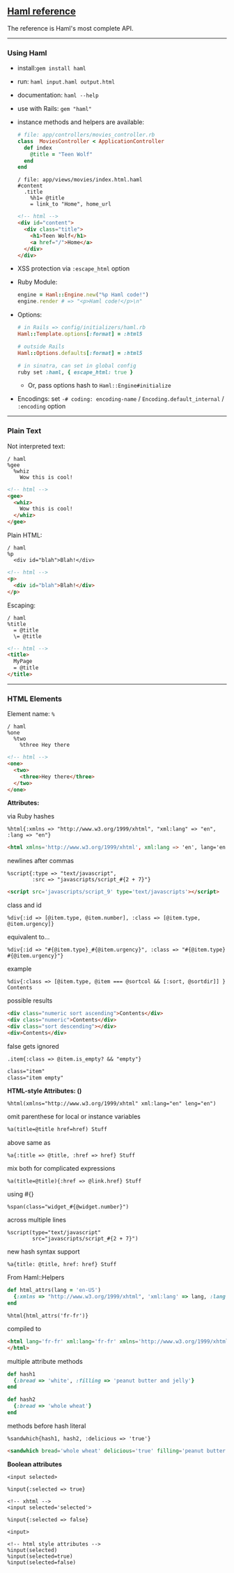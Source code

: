 ## [Haml reference](http://haml.info/docs/yardoc/file.REFERENCE.html)

The reference is Haml's most complete API.

---

### Using Haml

- install:`gem install haml`
- run: `haml input.haml output.html`
- documentation: `haml --help`
- use with Rails: `gem "haml"`
- instance methods and helpers are available:
  ```ruby
  # file: app/controllers/movies_controller.rb
  class  MoviesController < ApplicationController
    def index
      @title = "Teen Wolf"
    end
  end
  ```

  ```haml
  / file: app/views/movies/index.html.haml
  #content
    .title
      %h1= @title
      = link_to "Home", home_url
  ```

  ```html
  <!-- html -->
  <div id="content">
    <div class="title">
      <h1>Teen Wolf</h1>
      <a href="/">Home</a>
    </div>
  </div>
  ```
- XSS protection via `:escape_html` option
- Ruby Module:
  ```ruby
  engine = Haml::Engine.new("%p Haml code!")
  engine.render # => "<p>Haml code!</p>\n"
  ```
- Options:
  ```ruby
  # in Rails => config/initializers/haml.rb
  Haml::Template.options[:format] = :html5
  ```

  ```ruby
  # outside Rails
  Haml::Options.defaults[:format] = :html5
  ```

  ```ruby
  # in sinatra, can set in global config
  ruby set :haml, { escape_html: true }
  ```
  
  - Or, pass options hash to `Haml::Engine#initialize`

- Encodings: set
  `-# coding: encoding-name` /
  `Encoding.default_internal` /
  `:encoding` option

---

### Plain Text

Not interpreted text:

```haml
/ haml
%gee
  %whiz
    Wow this is cool!
```

```html
<!-- html -->
<gee>
  <whiz>
    Wow this is cool!
  </whiz>
</gee>
```

Plain HTML:

```haml
/ haml
%p
  <div id="blah">Blah!</div>
```

```html
<!-- html -->
<p>
  <div id="blah">Blah!</div>
</p>
```

Escaping:

```haml
/ haml
%title
  = @title
  \= @title
```

```html
<!-- html -->
<title>
  MyPage
  = @title
</title>
```

---

### HTML Elements

Element name: `%`

```haml
/ haml
%one
  %two
    %three Hey there
```

```html
<!-- html -->
<one>
  <two>
    <three>Hey there</three>
  </two>
</one>
```

**Attributes:**

via Ruby hashes

```haml
%html{:xmlns => "http://www.w3.org/1999/xhtml", "xml:lang" => "en", :lang => "en"}
```

```html
<html xmlns='http://www.w3.org/1999/xhtml', xml:lang => 'en', lang='en'></html>
```

newlines after commas

```haml
%script{:type => "text/javascript",
        :src => "javascripts/script_#{2 + 7}"}
```

```html
<script src='javascripts/script_9' type='text/javascripts'></script>
```

class and id

```haml
%div{:id => [@item.type, @item.number], :class => [@item.type, @item.urgency]}
```

equivalent to...

```haml
%div{:id => "#{@item.type}_#{@item.urgency}", :class => "#{@item.type} #{@item.urgency}"}
```

example

```haml
%div{:class => [@item.type, @item === @sortcol && [:sort, @sortdir]] } Contents
```

possible results

```html
<div class="numeric sort ascending">Contents</div>
<div class="numeric">Contents</div>
<div class="sort descending"></div>
<div>Contents</div>
```

false gets ignored

```haml
.item{:class => @item.is_empty? && "empty"}
```

```html
class="item"
class="item empty"
```

**HTML-style Attributes: ()**

```haml
%html(xmlns="http://www.w3.org/1999/xhtml" xml:lang="en" leng="en")
```

omit parenthese for local or instance variables

```html
%a(title=@title href=href) Stuff
```

above same as

```haml
%a{:title => @title, :href => href} Stuff
```

mix both for complicated expressions

```haml
%a(title=@title){:href => @link.href} Stuff
```

using #{}

```haml
%span(class="widget_#{@widget.number}")
```

across multiple lines

```haml
%script(type="text/javascript"
        src="javascripts/script_#{2 + 7}")
```

new hash syntax support

```haml
%a{title: @title, href: href} Stuff
```

From Haml::Helpers

```ruby
def html_attrs(lang = 'en-US')
  {:xmlns => "http://www.w3.org/1999/xhtml", 'xml:lang' => lang, :lang => lang}
end
```

```haml
%html{html_attrs('fr-fr')}
```

compiled to

```html
<html lang='fr-fr' xml:lang='fr-fr' xmlns='http://www.w3.org/1999/xhtml'>
</html>
```

multiple attribute methods

```ruby
def hash1
  {:bread => 'white', :filling => 'peanut butter and jelly'}
end

def hash2
  {:bread => 'whole wheat'}
end
```

methods before hash literal

```haml
%sandwhich{hash1, hash2, :delicious => 'true'}
```

```html
<sandwhich bread='whole wheat' delicious='true' filling='peanut butter and jelly' />
```

**Boolean attributes**

```
<input selected>

%input{:selected => true}

<!-- xhtml -->
<input selected='selected'> 

%input{:selected => false}

<input>

<!-- html style attributes -->
%input(selected)
%input(selected=true)
%input(selected=false)
```
